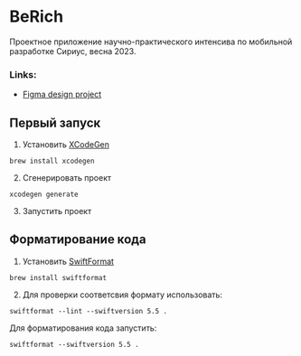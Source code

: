 # BeRich
Проектное приложение научно-практического интенсива по мобильной разработке Сириус, весна 2023.

### Links:
- [Figma design project](https://www.figma.com/file/jAMFkK1sgbOBDctYAH0z0W/BeRich?node-id=3%3A6&t=o5IFfNCJBnCBgrhj-1)

## Первый запуск
1. Установить [XCodeGen](https://github.com/yonaskolb/XcodeGen)
```
brew install xcodegen
```
2. Сгенерировать проект
```
xcodegen generate
```
3. Запустить проект

## Форматирование кода
1. Установить [SwiftFormat](https://github.com/nicklockwood/SwiftFormat)
```
brew install swiftformat
```
2. Для проверки соответсвия формату использовать:
```
swiftformat --lint --swiftversion 5.5 .
```
Для форматирования кода запустить:

```
swiftformat --swiftversion 5.5 .
```